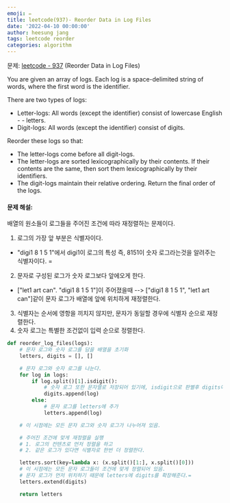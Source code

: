 ```yaml
---
emoji: ✏️
title: leetcode(937)- Reorder Data in Log Files
date: '2022-04-10 00:00:00'
author: heesung jang
tags: leetcode reorder
categories: algorithm
---
```


문제: [leetcode - 937](https://leetcode.com/problems/reorder-data-in-log-files/submissions/) (Reorder Data in Log Files)

You are given an array of logs. Each log is a space-delimited string of words, where the first word is the identifier.

There are two types of logs:

- Letter-logs: All words (except the identifier) consist of lowercase English - - letters.
- Digit-logs: All words (except the identifier) consist of digits.

Reorder these logs so that:

- The letter-logs come before all digit-logs.
- The letter-logs are sorted lexicographically by their contents. If their contents are the same, then sort them lexicographically by their identifiers.
- The digit-logs maintain their relative ordering.
  Return the final order of the logs.

#### 문제 해설:

배열의 원소들이 로그들을 주어진 조건에 따라 재정렬하는 문제이다.

1. 로그의 가장 앞 부분은 식별자이다.

- "digi1 8 1 5 1"에서 digi1이 로그의 특성 즉, 8151이 숫자 로그라는것을 알려주는 식별자이다. =

2. 문자로 구성된 로그가 숫자 로그보다 앞에오게 한다.

- ["let1 art can". "digi1 8 1 5 1"]이 주어졌을때 --> ["digi1 8 1 5 1", "let1 art can"]같이 문자 로그가 배열에 앞에 위치하게 재정렬한다.

3. 식별자는 순서에 영항을 끼치지 않지만, 문자가 동일할 경우에 식별자 순으로 재정렬한다.
4. 숫자 로그는 특별한 조건없이 입력 순으로 정렬한다.

```python
def reorder_log_files(logs):
    # 문자 로그와 숫자 로그를 담을 배열을 초기화
    letters, digits = [], []

	# 문자 로그와 숫자 로그를 나눈다.
    for log in logs:
        if log.split()[1].isdigit():
            # 숫자 로그 또한 문자열로 저장되어 있기에, isdigit으로 판별후 digits에 추가
            digits.append(log)
        else:
            # 문자 로그를 letters에 추가
            letters.append(log)

	# 이 시점에는 모든 문자 로그와 숫자 로그가 나누어져 있음.

    # 주어진 조건에 맞게 재정렬을 실행
    # 1. 로그의 컨텐츠로 먼저 정렬을 하고
    # 2. 같은 로그가 있다면 식별자로 한번 더 정렬한다.

    letters.sort(key=lambda x: (x.split()[1:], x.split()[0]))
    # 이 시점에는 모든 문자 로그들이 조건에 맞게 정렬되어 있음.
    # 문자 로그가 먼저 위치하기 때문에 letters에 digits를 확장해준다.=
    letters.extend(digits)

    return letters
```

```toc

```
